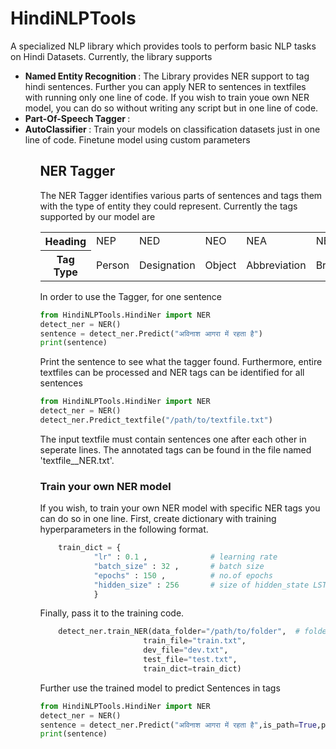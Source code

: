 # HindiNLPTools

A specialized NLP library which provides tools to perform basic NLP tasks on Hindi Datasets. Currently, the library supports 
<ul>
  <li> <b> Named Entity Recognition </b>: The Library provides NER support to tag hindi sentences. Further you can apply NER to sentences in textfiles with running only one line of code. If you wish to train youe own NER model, you can do so without writing any script but in one line of code.</li>
  <li> <b> Part-Of-Speech Tagger </b> : </li>
  <li> <b> AutoClassifier </b> : Train your models on classification datasets just in one line of code. Finetune model using custom parameters</li>
<ul>
  
## NER Tagger
The NER Tagger identifies various parts of sentences and tags them with the type of entity they could represent. Currently the tags supported by our model are
<table> 
  <tr> <th>  Heading </th> <td>  NEP </td>  <td>  NED </td> <td>  NEO </td>  <td>  NEA </td>  <td>  NEB </td>  <td>  NETP </td> <td>  NETO </td> <td>  NEL </td> <td>  NETI </td> <td>  NEN </td>  <td> NEM </td>  <td>  NETE </td>  </tr>
  <tr> <th> Tag Type  </th> <td> Person  </td> <td> Designation  </td>  <td> Object  </td> <td> Abbreviation  </td> <td> Brand  </td> <td> Title-Person  </td> <td> Title-Object </td> <td> Location </td>  <td> Time </td> <td> Number </td> <td> Measure </td>  <td> Terms </td> </tr>
</table>

In order to use the Tagger, for one sentence 
```python 
from HindiNLPTools.HindiNer import NER
detect_ner = NER()
sentence = detect_ner.Predict("अविनाश आगरा में रहता है")
print(sentence)
 ```
 
 Print the sentence to see what the tagger found. Furthermore, entire textfiles can be processed and NER tags can be identified for all sentences
 ```python 
from HindiNLPTools.HindiNer import NER
detect_ner = NER()
detect_ner.Predict_textfile("/path/to/textfile.txt")
 ```
The input textfile must contain sentences one after each other in seperate lines. The annotated tags can be found in the file named 'textfile__NER.txt'.

### Train your own NER model
If you wish, to train your own NER model with specific NER tags you can do so in one line. First, create dictionary with training hyperparameters in the following format.
```python
    train_dict = {
            "lr" : 0.1 ,              # learning rate
            "batch_size" : 32 ,       # batch size
            "epochs" : 150 ,          # no.of epochs
            "hidden_size" : 256       # size of hidden_state LSTMs
            }
   ```
  Finally, pass it to the training code.
  ```python 
      detect_ner.train_NER(data_folder="/path/to/folder",  # folder path containing all test files
                         train_file="train.txt",            
                         dev_file="dev.txt",
                         test_file="test.txt",
                         train_dict=train_dict) 
  ```
  Further use the trained model to predict Sentences in tags
  ```python 
from HindiNLPTools.HindiNer import NER
detect_ner = NER()
sentence = detect_ner.Predict("अविनाश आगरा में रहता है",is_path=True,path="/path/to/trained/model")
print(sentence)
 ```
 
 
 

